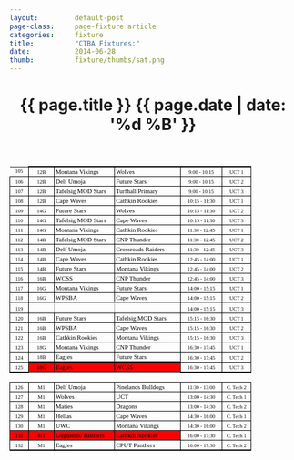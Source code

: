 ```yaml
---
layout: 		default-post
page-class: 	page-fixture article
categories: 	fixture
title:  		"CTBA Fixtures:"
date:   		2014-06-28
thumb: 			fixture/thumbs/sat.png
---
```


<header class="post-header">
	<h1>{{ page.title }} {{ page.date | date: '%d %B' }}</h1>
</header>
  
<table style="border-collapse: collapse; width: 100%;" cellspacing="0" cellpadding="0"><tbody><tr><td><p style="margin: 0.0px 0.0px 0.0px 0.0px; text-align: center;" align="center"><span style="font-size: 9px; font-family: 'Times New Roman'; letter-spacing: 0px; color: #000000;">105</span></p></td><td style="width: 40.0px; height: 13.0px; border-style: solid; border-width: 2.0px 1.0px 1.0px 1.0px; border-color: #000000 #000000 #000000 #000000; padding: 2.0px 2.0px 2.0px 2.0px;" valign="bottom"><p style="margin: 0.0px 0.0px 0.0px 0.0px; text-align: center;" align="center"><span style="font-size: 9px; font-family: 'Times New Roman'; letter-spacing: 0px; color: #000000;">12B</span></p></td><td style="width: 101.0px; height: 13.0px; border-style: solid; border-width: 2.0px 1.0px 1.0px 1.0px; border-color: #000000 #000000 #000000 #000000; padding: 2.0px 2.0px 2.0px 2.0px;" valign="bottom"><p style="margin: 0.0px 0.0px 0.0px 0.0px;"><span style="font-size: 11px; font-family: Calibri; letter-spacing: 0px; color: #000000;">Montana Vikings</span></p></td><td style="width: 111.0px; height: 13.0px; border-style: solid; border-width: 2.0px 1.0px 1.0px 1.0px; border-color: #000000 #000000 #000000 #000000; padding: 2.0px 2.0px 2.0px 2.0px;" valign="bottom"><p style="margin: 0.0px 0.0px 0.0px 0.0px;"><span style="font-size: 11px; font-family: Calibri; letter-spacing: 0px; color: #000000;">Wolves</span></p></td><td style="width: 68.0px; height: 13.0px; border-style: solid; border-width: 2.0px 1.0px 1.0px 1.0px; border-color: #000000 #000000 #000000 #000000; padding: 2.0px 2.0px 2.0px 2.0px;" valign="bottom"><p style="margin: 0.0px 0.0px 0.0px 0.0px; text-align: center;" align="center"><span style="font-size: 9px; font-family: 'Times New Roman'; letter-spacing: 0px; color: #000000;">9:00 - 10:15</span></p></td><td style="width: 46.0px; height: 13.0px; border-style: solid; border-width: 2.0px 1.0px 1.0px 1.0px; border-color: #000000 #000000 #000000 #000000; padding: 2.0px 2.0px 2.0px 2.0px;" valign="bottom"><p style="margin: 0.0px 0.0px 0.0px 0.0px; text-align: center;" align="center"><span style="font-size: 9px; font-family: 'Times New Roman'; letter-spacing: 0px; color: #000000;">UCT 1</span></p></td></tr><tr><td style="width: 28.0px; height: 13.0px; border-style: solid; border-width: 1.0px; border-color: #000000 #000000 #000000 #000000; padding: 2.0px 2.0px 2.0px 2.0px;" valign="bottom"><p style="margin: 0.0px 0.0px 0.0px 0.0px; text-align: center;" align="center"><span style="font-size: 9px; font-family: 'Times New Roman'; letter-spacing: 0px; color: #000000;">106</span></p></td><td style="width: 40.0px; height: 13.0px; border-style: solid; border-width: 1.0px; border-color: #000000 #000000 #000000 #000000; padding: 2.0px 2.0px 2.0px 2.0px;" valign="bottom"><p style="margin: 0.0px 0.0px 0.0px 0.0px; text-align: center;" align="center"><span style="font-size: 9px; font-family: 'Times New Roman'; letter-spacing: 0px; color: #000000;">12B</span></p></td><td style="width: 101.0px; height: 13.0px; border-style: solid; border-width: 1.0px; border-color: #000000 #000000 #000000 #000000; padding: 2.0px 2.0px 2.0px 2.0px;" valign="bottom"><p style="margin: 0.0px 0.0px 0.0px 0.0px;"><span style="font-size: 11px; font-family: Calibri; letter-spacing: 0px; color: #000000;">Delf Umoja</span></p></td><td style="width: 111.0px; height: 13.0px; border-style: solid; border-width: 1.0px; border-color: #000000 #000000 #000000 #000000; padding: 2.0px 2.0px 2.0px 2.0px;" valign="bottom"><p style="margin: 0.0px 0.0px 0.0px 0.0px;"><span style="font-size: 11px; font-family: Calibri; letter-spacing: 0px; color: #000000;">Future Stars</span></p></td><td style="width: 68.0px; height: 13.0px; border-style: solid; border-width: 1.0px; border-color: #000000 #000000 #000000 #000000; padding: 2.0px 2.0px 2.0px 2.0px;" valign="bottom"><p style="margin: 0.0px 0.0px 0.0px 0.0px; text-align: center;" align="center"><span style="font-size: 9px; font-family: 'Times New Roman'; letter-spacing: 0px; color: #000000;">9:00 - 10:15</span></p></td><td style="width: 46.0px; height: 13.0px; border-style: solid; border-width: 1.0px; border-color: #000000 #000000 #000000 #000000; padding: 2.0px 2.0px 2.0px 2.0px;" valign="bottom"><p style="margin: 0.0px 0.0px 0.0px 0.0px; text-align: center;" align="center"><span style="font-size: 9px; font-family: 'Times New Roman'; letter-spacing: 0px; color: #000000;">UCT 2</span></p></td></tr><tr><td style="width: 28.0px; height: 13.0px; border-style: solid; border-width: 1.0px; border-color: #000000 #000000 #000000 #000000; padding: 2.0px 2.0px 2.0px 2.0px;" valign="bottom"><p style="margin: 0.0px 0.0px 0.0px 0.0px; text-align: center;" align="center"><span style="font-size: 9px; font-family: 'Times New Roman'; letter-spacing: 0px; color: #000000;">107</span></p></td><td style="width: 40.0px; height: 13.0px; border-style: solid; border-width: 1.0px; border-color: #000000 #000000 #000000 #000000; padding: 2.0px 2.0px 2.0px 2.0px;" valign="bottom"><p style="margin: 0.0px 0.0px 0.0px 0.0px; text-align: center;" align="center"><span style="font-size: 9px; font-family: 'Times New Roman'; letter-spacing: 0px; color: #000000;">12B</span></p></td><td style="width: 101.0px; height: 13.0px; border-style: solid; border-width: 1.0px; border-color: #000000 #000000 #000000 #000000; padding: 2.0px 2.0px 2.0px 2.0px;" valign="bottom"><p style="margin: 0.0px 0.0px 0.0px 0.0px;"><span style="font-size: 11px; font-family: Calibri; letter-spacing: 0px; color: #000000;">Tafelsig MOD Stars</span></p></td><td style="width: 111.0px; height: 13.0px; border-style: solid; border-width: 1.0px; border-color: #000000 #000000 #000000 #000000; padding: 2.0px 2.0px 2.0px 2.0px;" valign="bottom"><p style="margin: 0.0px 0.0px 0.0px 0.0px;"><span style="font-size: 11px; font-family: Calibri; letter-spacing: 0px; color: #000000;">Turfhall Primary</span></p></td><td style="width: 68.0px; height: 13.0px; border-style: solid; border-width: 1.0px; border-color: #000000 #000000 #000000 #000000; padding: 2.0px 2.0px 2.0px 2.0px;" valign="bottom"><p style="margin: 0.0px 0.0px 0.0px 0.0px; text-align: center;" align="center"><span style="font-size: 9px; font-family: 'Times New Roman'; letter-spacing: 0px; color: #000000;">9:00 - 10:15</span></p></td><td style="width: 46.0px; height: 13.0px; border-style: solid; border-width: 1.0px; border-color: #000000 #000000 #000000 #000000; padding: 2.0px 2.0px 2.0px 2.0px;" valign="bottom"><p style="margin: 0.0px 0.0px 0.0px 0.0px; text-align: center;" align="center"><span style="font-size: 9px; font-family: 'Times New Roman'; letter-spacing: 0px; color: #000000;">UCT 3</span></p></td></tr><tr><td style="width: 28.0px; height: 13.0px; border-style: solid; border-width: 1.0px; border-color: #000000 #000000 #000000 #000000; padding: 2.0px 2.0px 2.0px 2.0px;" valign="bottom"><p style="margin: 0.0px 0.0px 0.0px 0.0px; text-align: center;" align="center"><span style="font-size: 9px; font-family: 'Times New Roman'; letter-spacing: 0px; color: #000000;">108</span></p></td><td style="width: 40.0px; height: 13.0px; border-style: solid; border-width: 1.0px; border-color: #000000 #000000 #000000 #000000; padding: 2.0px 2.0px 2.0px 2.0px;" valign="bottom"><p style="margin: 0.0px 0.0px 0.0px 0.0px; text-align: center;" align="center"><span style="font-size: 9px; font-family: 'Times New Roman'; letter-spacing: 0px; color: #000000;">12B</span></p></td><td style="width: 101.0px; height: 13.0px; border-style: solid; border-width: 1.0px; border-color: #000000 #000000 #000000 #000000; padding: 2.0px 2.0px 2.0px 2.0px;" valign="bottom"><p style="margin: 0.0px 0.0px 0.0px 0.0px;"><span style="font-size: 11px; font-family: Calibri; letter-spacing: 0px; color: #000000;">Cape Waves</span></p></td><td style="width: 111.0px; height: 13.0px; border-style: solid; border-width: 1.0px; border-color: #000000 #000000 #000000 #000000; padding: 2.0px 2.0px 2.0px 2.0px;" valign="bottom"><p style="margin: 0.0px 0.0px 0.0px 0.0px;"><span style="font-size: 11px; font-family: Calibri; letter-spacing: 0px; color: #000000;">Cathkin Rookies</span></p></td><td style="width: 68.0px; height: 13.0px; border-style: solid; border-width: 1.0px; border-color: #000000 #000000 #000000 #000000; padding: 2.0px 2.0px 2.0px 2.0px;" valign="bottom"><p style="margin: 0.0px 0.0px 0.0px 0.0px; text-align: center;" align="center"><span style="font-size: 9px; font-family: 'Times New Roman'; letter-spacing: 0px; color: #000000;">10:15 - 11:30</span></p></td><td style="width: 46.0px; height: 13.0px; border-style: solid; border-width: 1.0px; border-color: #000000 #000000 #000000 #000000; padding: 2.0px 2.0px 2.0px 2.0px;" valign="bottom"><p style="margin: 0.0px 0.0px 0.0px 0.0px; text-align: center;" align="center"><span style="font-size: 9px; font-family: 'Times New Roman'; letter-spacing: 0px; color: #000000;">UCT 1</span></p></td></tr><tr><td style="width: 28.0px; height: 13.0px; border-style: solid; border-width: 1.0px; border-color: #000000 #000000 #000000 #000000; padding: 2.0px 2.0px 2.0px 2.0px;" valign="bottom"><p style="margin: 0.0px 0.0px 0.0px 0.0px; text-align: center;" align="center"><span style="font-size: 9px; font-family: 'Times New Roman'; letter-spacing: 0px; color: #000000;">109</span></p></td><td style="width: 40.0px; height: 13.0px; border-style: solid; border-width: 1.0px; border-color: #000000 #000000 #000000 #000000; padding: 2.0px 2.0px 2.0px 2.0px;" valign="bottom"><p style="margin: 0.0px 0.0px 0.0px 0.0px; text-align: center;" align="center"><span style="font-size: 9px; font-family: 'Times New Roman'; letter-spacing: 0px; color: #000000;">14G</span></p></td><td style="width: 101.0px; height: 13.0px; border-style: solid; border-width: 1.0px; border-color: #000000 #000000 #000000 #000000; padding: 2.0px 2.0px 2.0px 2.0px;" valign="bottom"><p style="margin: 0.0px 0.0px 0.0px 0.0px;"><span style="font-size: 11px; font-family: Calibri; letter-spacing: 0px; color: #000000;">Future Stars</span></p></td><td style="width: 111.0px; height: 13.0px; border-style: solid; border-width: 1.0px; border-color: #000000 #000000 #000000 #000000; padding: 2.0px 2.0px 2.0px 2.0px;" valign="bottom"><p style="margin: 0.0px 0.0px 0.0px 0.0px;"><span style="font-size: 11px; font-family: Calibri; letter-spacing: 0px; color: #000000;">Wolves</span></p></td><td style="width: 68.0px; height: 13.0px; border-style: solid; border-width: 1.0px; border-color: #000000 #000000 #000000 #000000; padding: 2.0px 2.0px 2.0px 2.0px;" valign="bottom"><p style="margin: 0.0px 0.0px 0.0px 0.0px; text-align: center;" align="center"><span style="font-size: 9px; font-family: 'Times New Roman'; letter-spacing: 0px; color: #000000;">10:15 - 11:30</span></p></td><td style="width: 46.0px; height: 13.0px; border-style: solid; border-width: 1.0px; border-color: #000000 #000000 #000000 #000000; padding: 2.0px 2.0px 2.0px 2.0px;" valign="bottom"><p style="margin: 0.0px 0.0px 0.0px 0.0px; text-align: center;" align="center"><span style="font-size: 9px; font-family: 'Times New Roman'; letter-spacing: 0px; color: #000000;">UCT 2</span></p></td></tr><tr><td style="width: 28.0px; height: 13.0px; border-style: solid; border-width: 1.0px; border-color: #000000 #000000 #000000 #000000; padding: 2.0px 2.0px 2.0px 2.0px;" valign="bottom"><p style="margin: 0.0px 0.0px 0.0px 0.0px; text-align: center;" align="center"><span style="font-size: 9px; font-family: 'Times New Roman'; letter-spacing: 0px; color: #000000;">110</span></p></td><td style="width: 40.0px; height: 13.0px; border-style: solid; border-width: 1.0px; border-color: #000000 #000000 #000000 #000000; padding: 2.0px 2.0px 2.0px 2.0px;" valign="bottom"><p style="margin: 0.0px 0.0px 0.0px 0.0px; text-align: center;" align="center"><span style="font-size: 9px; font-family: 'Times New Roman'; letter-spacing: 0px; color: #000000;">14G</span></p></td><td style="width: 101.0px; height: 13.0px; border-style: solid; border-width: 1.0px; border-color: #000000 #000000 #000000 #000000; padding: 2.0px 2.0px 2.0px 2.0px;" valign="bottom"><p style="margin: 0.0px 0.0px 0.0px 0.0px;"><span style="font-size: 11px; font-family: Calibri; letter-spacing: 0px; color: #000000;">Tafelsig MOD Stars</span></p></td><td style="width: 111.0px; height: 13.0px; border-style: solid; border-width: 1.0px; border-color: #000000 #000000 #000000 #000000; padding: 2.0px 2.0px 2.0px 2.0px;" valign="bottom"><p style="margin: 0.0px 0.0px 0.0px 0.0px;"><span style="font-size: 11px; font-family: Calibri; letter-spacing: 0px; color: #000000;">Cape Waves</span></p></td><td style="width: 68.0px; height: 13.0px; border-style: solid; border-width: 1.0px; border-color: #000000 #000000 #000000 #000000; padding: 2.0px 2.0px 2.0px 2.0px;" valign="bottom"><p style="margin: 0.0px 0.0px 0.0px 0.0px; text-align: center;" align="center"><span style="font-size: 9px; font-family: 'Times New Roman'; letter-spacing: 0px; color: #000000;">10:15 - 11:30</span></p></td><td style="width: 46.0px; height: 13.0px; border-style: solid; border-width: 1.0px; border-color: #000000 #000000 #000000 #000000; padding: 2.0px 2.0px 2.0px 2.0px;" valign="bottom"><p style="margin: 0.0px 0.0px 0.0px 0.0px; text-align: center;" align="center"><span style="font-size: 9px; font-family: 'Times New Roman'; letter-spacing: 0px; color: #000000;">UCT 3</span></p></td></tr><tr><td style="width: 28.0px; height: 13.0px; border-style: solid; border-width: 1.0px; border-color: #000000 #000000 #000000 #000000; padding: 2.0px 2.0px 2.0px 2.0px;" valign="bottom"><p style="margin: 0.0px 0.0px 0.0px 0.0px; text-align: center;" align="center"><span style="font-size: 9px; font-family: 'Times New Roman'; letter-spacing: 0px; color: #000000;">111</span></p></td><td style="width: 40.0px; height: 13.0px; border-style: solid; border-width: 1.0px; border-color: #000000 #000000 #000000 #000000; padding: 2.0px 2.0px 2.0px 2.0px;" valign="bottom"><p style="margin: 0.0px 0.0px 0.0px 0.0px; text-align: center;" align="center"><span style="font-size: 9px; font-family: 'Times New Roman'; letter-spacing: 0px; color: #000000;">14G</span></p></td><td style="width: 101.0px; height: 13.0px; border-style: solid; border-width: 1.0px; border-color: #000000 #000000 #000000 #000000; padding: 2.0px 2.0px 2.0px 2.0px;" valign="bottom"><p style="margin: 0.0px 0.0px 0.0px 0.0px;"><span style="font-size: 11px; font-family: Calibri; letter-spacing: 0px; color: #000000;">Montana Vikings</span></p></td><td style="width: 111.0px; height: 13.0px; border-style: solid; border-width: 1.0px; border-color: #000000 #000000 #000000 #000000; padding: 2.0px 2.0px 2.0px 2.0px;" valign="bottom"><p style="margin: 0.0px 0.0px 0.0px 0.0px;"><span style="font-size: 11px; font-family: Calibri; letter-spacing: 0px; color: #000000;">Cathkin Rookies</span></p></td><td style="width: 68.0px; height: 13.0px; border-style: solid; border-width: 1.0px; border-color: #000000 #000000 #000000 #000000; padding: 2.0px 2.0px 2.0px 2.0px;" valign="bottom"><p style="margin: 0.0px 0.0px 0.0px 0.0px; text-align: center;" align="center"><span style="font-size: 9px; font-family: 'Times New Roman'; letter-spacing: 0px; color: #000000;">11:30 - 12:45</span></p></td><td style="width: 46.0px; height: 13.0px; border-style: solid; border-width: 1.0px; border-color: #000000 #000000 #000000 #000000; padding: 2.0px 2.0px 2.0px 2.0px;" valign="bottom"><p style="margin: 0.0px 0.0px 0.0px 0.0px; text-align: center;" align="center"><span style="font-size: 9px; font-family: 'Times New Roman'; letter-spacing: 0px; color: #000000;">UCT 1</span></p></td></tr><tr><td style="width: 28.0px; height: 13.0px; border-style: solid; border-width: 1.0px; border-color: #000000 #000000 #000000 #000000; padding: 2.0px 2.0px 2.0px 2.0px;" valign="bottom"><p style="margin: 0.0px 0.0px 0.0px 0.0px; text-align: center;" align="center"><span style="font-size: 9px; font-family: 'Times New Roman'; letter-spacing: 0px; color: #000000;">112</span></p></td><td style="width: 40.0px; height: 13.0px; border-style: solid; border-width: 1.0px; border-color: #000000 #000000 #000000 #000000; padding: 2.0px 2.0px 2.0px 2.0px;" valign="bottom"><p style="margin: 0.0px 0.0px 0.0px 0.0px; text-align: center;" align="center"><span style="font-size: 9px; font-family: 'Times New Roman'; letter-spacing: 0px; color: #000000;">14B</span></p></td><td style="width: 101.0px; height: 13.0px; border-style: solid; border-width: 1.0px; border-color: #000000 #000000 #000000 #000000; padding: 2.0px 2.0px 2.0px 2.0px;" valign="bottom"><p style="margin: 0.0px 0.0px 0.0px 0.0px;"><span style="font-size: 11px; font-family: Calibri; letter-spacing: 0px; color: #000000;">Tafelsig MOD Stars</span></p></td><td style="width: 111.0px; height: 13.0px; border-style: solid; border-width: 1.0px; border-color: #000000 #000000 #000000 #000000; padding: 2.0px 2.0px 2.0px 2.0px;" valign="bottom"><p style="margin: 0.0px 0.0px 0.0px 0.0px;"><span style="font-size: 11px; font-family: Calibri; letter-spacing: 0px; color: #000000;">CNP Thunder</span></p></td><td style="width: 68.0px; height: 13.0px; border-style: solid; border-width: 1.0px; border-color: #000000 #000000 #000000 #000000; padding: 2.0px 2.0px 2.0px 2.0px;" valign="bottom"><p style="margin: 0.0px 0.0px 0.0px 0.0px; text-align: center;" align="center"><span style="font-size: 9px; font-family: 'Times New Roman'; letter-spacing: 0px; color: #000000;">11:30 - 12:45</span></p></td><td style="width: 46.0px; height: 13.0px; border-style: solid; border-width: 1.0px; border-color: #000000 #000000 #000000 #000000; padding: 2.0px 2.0px 2.0px 2.0px;" valign="bottom"><p style="margin: 0.0px 0.0px 0.0px 0.0px; text-align: center;" align="center"><span style="font-size: 9px; font-family: 'Times New Roman'; letter-spacing: 0px; color: #000000;">UCT 2</span></p></td></tr><tr><td style="width: 28.0px; height: 13.0px; border-style: solid; border-width: 1.0px; border-color: #000000 #000000 #000000 #000000; padding: 2.0px 2.0px 2.0px 2.0px;" valign="bottom"><p style="margin: 0.0px 0.0px 0.0px 0.0px; text-align: center;" align="center"><span style="font-size: 9px; font-family: 'Times New Roman'; letter-spacing: 0px; color: #000000;">113</span></p></td><td style="width: 40.0px; height: 13.0px; border-style: solid; border-width: 1.0px; border-color: #000000 #000000 #000000 #000000; padding: 2.0px 2.0px 2.0px 2.0px;" valign="bottom"><p style="margin: 0.0px 0.0px 0.0px 0.0px; text-align: center;" align="center"><span style="font-size: 9px; font-family: 'Times New Roman'; letter-spacing: 0px; color: #000000;">14B</span></p></td><td style="width: 101.0px; height: 13.0px; border-style: solid; border-width: 1.0px; border-color: #000000 #000000 #000000 #000000; padding: 2.0px 2.0px 2.0px 2.0px;" valign="bottom"><p style="margin: 0.0px 0.0px 0.0px 0.0px;"><span style="font-size: 11px; font-family: Calibri; letter-spacing: 0px; color: #000000;">Delf Umoja</span></p></td><td style="width: 111.0px; height: 13.0px; border-style: solid; border-width: 1.0px; border-color: #000000 #000000 #000000 #000000; padding: 2.0px 2.0px 2.0px 2.0px;" valign="bottom"><p style="margin: 0.0px 0.0px 0.0px 0.0px;"><span style="font-size: 11px; font-family: Calibri; letter-spacing: 0px; color: #000000;">Crossroads Raiders</span></p></td><td style="width: 68.0px; height: 13.0px; border-style: solid; border-width: 1.0px; border-color: #000000 #000000 #000000 #000000; padding: 2.0px 2.0px 2.0px 2.0px;" valign="bottom"><p style="margin: 0.0px 0.0px 0.0px 0.0px; text-align: center;" align="center"><span style="font-size: 9px; font-family: 'Times New Roman'; letter-spacing: 0px; color: #000000;">11:30 - 12:45</span></p></td><td style="width: 46.0px; height: 13.0px; border-style: solid; border-width: 1.0px; border-color: #000000 #000000 #000000 #000000; padding: 2.0px 2.0px 2.0px 2.0px;" valign="bottom"><p style="margin: 0.0px 0.0px 0.0px 0.0px; text-align: center;" align="center"><span style="font-size: 9px; font-family: 'Times New Roman'; letter-spacing: 0px; color: #000000;">UCT 3</span></p></td></tr><tr><td style="width: 28.0px; height: 13.0px; border-style: solid; border-width: 1.0px; border-color: #000000 #000000 #000000 #000000; padding: 2.0px 2.0px 2.0px 2.0px;" valign="bottom"><p style="margin: 0.0px 0.0px 0.0px 0.0px; text-align: center;" align="center"><span style="font-size: 9px; font-family: 'Times New Roman'; letter-spacing: 0px; color: #000000;">114</span></p></td><td style="width: 40.0px; height: 13.0px; border-style: solid; border-width: 1.0px; border-color: #000000 #000000 #000000 #000000; padding: 2.0px 2.0px 2.0px 2.0px;" valign="bottom"><p style="margin: 0.0px 0.0px 0.0px 0.0px; text-align: center;" align="center"><span style="font-size: 9px; font-family: 'Times New Roman'; letter-spacing: 0px; color: #000000;">14B</span></p></td><td style="width: 101.0px; height: 13.0px; border-style: solid; border-width: 1.0px; border-color: #000000 #000000 #000000 #000000; padding: 2.0px 2.0px 2.0px 2.0px;" valign="bottom"><p style="margin: 0.0px 0.0px 0.0px 0.0px;"><span style="font-size: 11px; font-family: Calibri; letter-spacing: 0px; color: #000000;">Cape Waves</span></p></td><td style="width: 111.0px; height: 13.0px; border-style: solid; border-width: 1.0px; border-color: #000000 #000000 #000000 #000000; padding: 2.0px 2.0px 2.0px 2.0px;" valign="bottom"><p style="margin: 0.0px 0.0px 0.0px 0.0px;"><span style="font-size: 11px; font-family: Calibri; letter-spacing: 0px; color: #000000;">Cathkin Rookies</span></p></td><td style="width: 68.0px; height: 13.0px; border-style: solid; border-width: 1.0px; border-color: #000000 #000000 #000000 #000000; padding: 2.0px 2.0px 2.0px 2.0px;" valign="bottom"><p style="margin: 0.0px 0.0px 0.0px 0.0px; text-align: center;" align="center"><span style="font-size: 9px; font-family: 'Times New Roman'; letter-spacing: 0px; color: #000000;">12:45 - 14:00</span></p></td><td style="width: 46.0px; height: 13.0px; border-style: solid; border-width: 1.0px; border-color: #000000 #000000 #000000 #000000; padding: 2.0px 2.0px 2.0px 2.0px;" valign="bottom"><p style="margin: 0.0px 0.0px 0.0px 0.0px; text-align: center;" align="center"><span style="font-size: 9px; font-family: 'Times New Roman'; letter-spacing: 0px; color: #000000;">UCT 1</span></p></td></tr><tr><td style="width: 28.0px; height: 13.0px; border-style: solid; border-width: 1.0px; border-color: #000000 #000000 #000000 #000000; padding: 2.0px 2.0px 2.0px 2.0px;" valign="bottom"><p style="margin: 0.0px 0.0px 0.0px 0.0px; text-align: center;" align="center"><span style="font-size: 9px; font-family: 'Times New Roman'; letter-spacing: 0px; color: #000000;">115</span></p></td><td style="width: 40.0px; height: 13.0px; border-style: solid; border-width: 1.0px; border-color: #000000 #000000 #000000 #000000; padding: 2.0px 2.0px 2.0px 2.0px;" valign="bottom"><p style="margin: 0.0px 0.0px 0.0px 0.0px; text-align: center;" align="center"><span style="font-size: 9px; font-family: 'Times New Roman'; letter-spacing: 0px; color: #000000;">14B</span></p></td><td style="width: 101.0px; height: 13.0px; border-style: solid; border-width: 1.0px; border-color: #000000 #000000 #000000 #000000; padding: 2.0px 2.0px 2.0px 2.0px;" valign="bottom"><p style="margin: 0.0px 0.0px 0.0px 0.0px;"><span style="font-size: 11px; font-family: Calibri; letter-spacing: 0px; color: #000000;">Future Stars</span></p></td><td style="width: 111.0px; height: 13.0px; border-style: solid; border-width: 1.0px; border-color: #000000 #000000 #000000 #000000; padding: 2.0px 2.0px 2.0px 2.0px;" valign="bottom"><p style="margin: 0.0px 0.0px 0.0px 0.0px;"><span style="font-size: 11px; font-family: Calibri; letter-spacing: 0px; color: #000000;">Montana Vikings</span></p></td><td style="width: 68.0px; height: 13.0px; border-style: solid; border-width: 1.0px; border-color: #000000 #000000 #000000 #000000; padding: 2.0px 2.0px 2.0px 2.0px;" valign="bottom"><p style="margin: 0.0px 0.0px 0.0px 0.0px; text-align: center;" align="center"><span style="font-size: 9px; font-family: 'Times New Roman'; letter-spacing: 0px; color: #000000;">12:45 - 14:00</span></p></td><td style="width: 46.0px; height: 13.0px; border-style: solid; border-width: 1.0px; border-color: #000000 #000000 #000000 #000000; padding: 2.0px 2.0px 2.0px 2.0px;" valign="bottom"><p style="margin: 0.0px 0.0px 0.0px 0.0px; text-align: center;" align="center"><span style="font-size: 9px; font-family: 'Times New Roman'; letter-spacing: 0px; color: #000000;">UCT 2</span></p></td></tr><tr><td style="width: 28.0px; height: 13.0px; border-style: solid; border-width: 1.0px; border-color: #000000 #000000 #000000 #000000; padding: 2.0px 2.0px 2.0px 2.0px;" valign="bottom"><p style="margin: 0.0px 0.0px 0.0px 0.0px; text-align: center;" align="center"><span style="font-size: 9px; font-family: 'Times New Roman'; letter-spacing: 0px; color: #000000;">116</span></p></td><td style="width: 40.0px; height: 13.0px; border-style: solid; border-width: 1.0px; border-color: #000000 #000000 #000000 #000000; padding: 2.0px 2.0px 2.0px 2.0px;" valign="bottom"><p style="margin: 0.0px 0.0px 0.0px 0.0px; text-align: center;" align="center"><span style="font-size: 9px; font-family: 'Times New Roman'; letter-spacing: 0px; color: #000000;">16B</span></p></td><td style="width: 101.0px; height: 13.0px; border-style: solid; border-width: 1.0px; border-color: #000000 #000000 #000000 #000000; padding: 2.0px 2.0px 2.0px 2.0px;" valign="bottom"><p style="margin: 0.0px 0.0px 0.0px 0.0px;"><span style="font-size: 11px; font-family: Calibri; letter-spacing: 0px; color: #000000;">WCSS</span></p></td><td style="width: 111.0px; height: 13.0px; border-style: solid; border-width: 1.0px; border-color: #000000 #000000 #000000 #000000; padding: 2.0px 2.0px 2.0px 2.0px;" valign="bottom"><p style="margin: 0.0px 0.0px 0.0px 0.0px;"><span style="font-size: 11px; font-family: Calibri; letter-spacing: 0px; color: #000000;">CNP Thunder</span></p></td><td style="width: 68.0px; height: 13.0px; border-style: solid; border-width: 1.0px; border-color: #000000 #000000 #000000 #000000; padding: 2.0px 2.0px 2.0px 2.0px;" valign="bottom"><p style="margin: 0.0px 0.0px 0.0px 0.0px; text-align: center;" align="center"><span style="font-size: 9px; font-family: 'Times New Roman'; letter-spacing: 0px; color: #000000;">12:45 - 14:00</span></p></td><td style="width: 46.0px; height: 13.0px; border-style: solid; border-width: 1.0px; border-color: #000000 #000000 #000000 #000000; padding: 2.0px 2.0px 2.0px 2.0px;" valign="bottom"><p style="margin: 0.0px 0.0px 0.0px 0.0px; text-align: center;" align="center"><span style="font-size: 9px; font-family: 'Times New Roman'; letter-spacing: 0px; color: #000000;">UCT 3</span></p></td></tr><tr><td style="width: 28.0px; height: 13.0px; background-color: #ffffff; border-style: solid; border-width: 1.0px; border-color: #000000 #000000 #000000 #000000; padding: 2.0px 2.0px 2.0px 2.0px;" valign="bottom"><p style="margin: 0.0px 0.0px 0.0px 0.0px; text-align: center;" align="center"><span style="font-size: 9px; font-family: 'Times New Roman'; letter-spacing: 0px; color: #000000;">117</span></p></td><td style="width: 40.0px; height: 13.0px; background-color: #ffffff; border-style: solid; border-width: 1.0px; border-color: #000000 #000000 #000000 #000000; padding: 2.0px 2.0px 2.0px 2.0px;" valign="bottom"><p style="margin: 0.0px 0.0px 0.0px 0.0px; text-align: center;" align="center"><span style="font-size: 9px; font-family: 'Times New Roman'; letter-spacing: 0px; color: #000000;">16G</span></p></td><td style="width: 101.0px; height: 13.0px; background-color: #ffffff; border-style: solid; border-width: 1.0px; border-color: #000000 #000000 #000000 #000000; padding: 2.0px 2.0px 2.0px 2.0px;" valign="bottom"><p style="margin: 0.0px 0.0px 0.0px 0.0px;"><span style="font-size: 11px; font-family: Calibri; letter-spacing: 0px; color: #000000;">Montana Vikings</span></p></td><td style="width: 111.0px; height: 13.0px; background-color: #ffffff; border-style: solid; border-width: 1.0px; border-color: #000000 #000000 #000000 #000000; padding: 2.0px 2.0px 2.0px 2.0px;" valign="bottom"><p style="margin: 0.0px 0.0px 0.0px 0.0px;"><span style="font-size: 11px; font-family: Calibri; letter-spacing: 0px; color: #000000;">Future Stars</span></p></td><td style="width: 68.0px; height: 13.0px; border-style: solid; border-width: 1.0px; border-color: #000000 #000000 #000000 #000000; padding: 2.0px 2.0px 2.0px 2.0px;" valign="bottom"><p style="margin: 0.0px 0.0px 0.0px 0.0px; text-align: center;" align="center"><span style="font-size: 9px; font-family: 'Times New Roman'; letter-spacing: 0px; color: #000000;">14:00 - 15:15</span></p></td><td style="width: 46.0px; height: 13.0px; border-style: solid; border-width: 1.0px; border-color: #000000 #000000 #000000 #000000; padding: 2.0px 2.0px 2.0px 2.0px;" valign="bottom"><p style="margin: 0.0px 0.0px 0.0px 0.0px; text-align: center;" align="center"><span style="font-size: 9px; font-family: 'Times New Roman'; letter-spacing: 0px; color: #000000;">UCT 1</span></p></td></tr><tr><td style="width: 28.0px; height: 13.0px; background-color: #ffffff; border-style: solid; border-width: 1.0px; border-color: #000000 #000000 #000000 #000000; padding: 2.0px 2.0px 2.0px 2.0px;" valign="bottom"><p style="margin: 0.0px 0.0px 0.0px 0.0px; text-align: center;" align="center"><span style="font-size: 9px; font-family: 'Times New Roman'; letter-spacing: 0px; color: #000000;">118</span></p></td><td style="width: 40.0px; height: 13.0px; border-style: solid; border-width: 1.0px; border-color: #000000 #000000 #000000 #000000; padding: 2.0px 2.0px 2.0px 2.0px;" valign="bottom"><p style="margin: 0.0px 0.0px 0.0px 0.0px; text-align: center;" align="center"><span style="font-size: 9px; font-family: 'Times New Roman'; letter-spacing: 0px; color: #000000;">16G</span></p></td><td style="width: 101.0px; height: 13.0px; border-style: solid; border-width: 1.0px; border-color: #000000 #000000 #000000 #000000; padding: 2.0px 2.0px 2.0px 2.0px;" valign="bottom"><p style="margin: 0.0px 0.0px 0.0px 0.0px;"><span style="font-size: 11px; font-family: Calibri; letter-spacing: 0px; color: #000000;">WPSBA</span></p></td><td style="width: 111.0px; height: 13.0px; border-style: solid; border-width: 1.0px; border-color: #000000 #000000 #000000 #000000; padding: 2.0px 2.0px 2.0px 2.0px;" valign="bottom"><p style="margin: 0.0px 0.0px 0.0px 0.0px;"><span style="font-size: 11px; font-family: Calibri; letter-spacing: 0px; color: #000000;">Cape Waves</span></p></td><td style="width: 68.0px; height: 13.0px; border-style: solid; border-width: 1.0px; border-color: #000000 #000000 #000000 #000000; padding: 2.0px 2.0px 2.0px 2.0px;" valign="bottom"><p style="margin: 0.0px 0.0px 0.0px 0.0px; text-align: center;" align="center"><span style="font-size: 9px; font-family: 'Times New Roman'; letter-spacing: 0px; color: #000000;">14:00 - 15:15</span></p></td><td style="width: 46.0px; height: 13.0px; border-style: solid; border-width: 1.0px; border-color: #000000 #000000 #000000 #000000; padding: 2.0px 2.0px 2.0px 2.0px;" valign="bottom"><p style="margin: 0.0px 0.0px 0.0px 0.0px; text-align: center;" align="center"><span style="font-size: 9px; font-family: 'Times New Roman'; letter-spacing: 0px; color: #000000;">UCT 2</span></p></td></tr><tr><td style="width: 28.0px; height: 13.0px; border-style: solid; border-width: 1.0px; border-color: #000000 #000000 #000000 #000000; padding: 2.0px 2.0px 2.0px 2.0px;" valign="bottom"><p style="margin: 0.0px 0.0px 0.0px 0.0px; text-align: center;" align="center"><span style="font-size: 9px; font-family: 'Times New Roman'; letter-spacing: 0px; color: #000000;">119</span></p></td><td style="width: 40.0px; height: 13.0px; border-style: solid; border-width: 1.0px; border-color: #000000 #aaaaaa #000000 #000000; padding: 2.0px 2.0px 2.0px 2.0px;" valign="bottom"><p style="margin: 0px; font-size: 12px; font-family: Helvetica; min-height: 14px;">&nbsp;</p></td><td style="width: 101.0px; height: 13.0px; border-style: solid; border-width: 1.0px; border-color: #000000 #aaaaaa #000000 #aaaaaa; padding: 2.0px 2.0px 2.0px 2.0px;" valign="bottom"><p style="margin: 0px; font-size: 12px; font-family: Helvetica; min-height: 14px;">&nbsp;</p></td><td style="width: 111.0px; height: 13.0px; border-style: solid; border-width: 1.0px; border-color: #000000 #000000 #000000 #aaaaaa; padding: 2.0px 2.0px 2.0px 2.0px;" valign="bottom"><p style="margin: 0px; font-size: 12px; font-family: Helvetica; min-height: 14px;">&nbsp;</p></td><td style="width: 68.0px; height: 13.0px; border-style: solid; border-width: 1.0px; border-color: #000000 #000000 #000000 #000000; padding: 2.0px 2.0px 2.0px 2.0px;" valign="bottom"><p style="margin: 0.0px 0.0px 0.0px 0.0px; text-align: center;" align="center"><span style="font-size: 9px; font-family: 'Times New Roman'; letter-spacing: 0px; color: #000000;">14:00 - 15:15</span></p></td><td style="width: 46.0px; height: 13.0px; border-style: solid; border-width: 1.0px; border-color: #000000 #000000 #000000 #000000; padding: 2.0px 2.0px 2.0px 2.0px;" valign="bottom"><p style="margin: 0.0px 0.0px 0.0px 0.0px; text-align: center;" align="center"><span style="font-size: 9px; font-family: 'Times New Roman'; letter-spacing: 0px; color: #000000;">UCT 3</span></p></td></tr><tr><td style="width: 28.0px; height: 13.0px; border-style: solid; border-width: 1.0px; border-color: #000000 #000000 #000000 #000000; padding: 2.0px 2.0px 2.0px 2.0px;" valign="bottom"><p style="margin: 0.0px 0.0px 0.0px 0.0px; text-align: center;" align="center"><span style="font-size: 9px; font-family: 'Times New Roman'; letter-spacing: 0px; color: #000000;">120</span></p></td><td style="width: 40.0px; height: 13.0px; border-style: solid; border-width: 1.0px; border-color: #000000 #000000 #000000 #000000; padding: 2.0px 2.0px 2.0px 2.0px;" valign="bottom"><p style="margin: 0.0px 0.0px 0.0px 0.0px; text-align: center;" align="center"><span style="font-size: 9px; font-family: 'Times New Roman'; letter-spacing: 0px; color: #000000;">16B</span></p></td><td style="width: 101.0px; height: 13.0px; border-style: solid; border-width: 1.0px; border-color: #000000 #000000 #000000 #000000; padding: 2.0px 2.0px 2.0px 2.0px;" valign="bottom"><p style="margin: 0.0px 0.0px 0.0px 0.0px;"><span style="font-size: 11px; font-family: Calibri; letter-spacing: 0px; color: #000000;">Future Stars</span></p></td><td style="width: 111.0px; height: 13.0px; border-style: solid; border-width: 1.0px; border-color: #000000 #000000 #000000 #000000; padding: 2.0px 2.0px 2.0px 2.0px;" valign="bottom"><p style="margin: 0.0px 0.0px 0.0px 0.0px;"><span style="font-size: 11px; font-family: Calibri; letter-spacing: 0px; color: #000000;">Tafelsig MOD Stars</span></p></td><td style="width: 68.0px; height: 13.0px; border-style: solid; border-width: 1.0px; border-color: #000000 #000000 #000000 #000000; padding: 2.0px 2.0px 2.0px 2.0px;" valign="bottom"><p style="margin: 0.0px 0.0px 0.0px 0.0px; text-align: center;" align="center"><span style="font-size: 9px; font-family: 'Times New Roman'; letter-spacing: 0px; color: #000000;">15:15 - 16:30</span></p></td><td style="width: 46.0px; height: 13.0px; border-style: solid; border-width: 1.0px; border-color: #000000 #000000 #000000 #000000; padding: 2.0px 2.0px 2.0px 2.0px;" valign="bottom"><p style="margin: 0.0px 0.0px 0.0px 0.0px; text-align: center;" align="center"><span style="font-size: 9px; font-family: 'Times New Roman'; letter-spacing: 0px; color: #000000;">UCT 1</span></p></td></tr><tr><td style="width: 28.0px; height: 13.0px; border-style: solid; border-width: 1.0px; border-color: #000000 #000000 #000000 #000000; padding: 2.0px 2.0px 2.0px 2.0px;" valign="bottom"><p style="margin: 0.0px 0.0px 0.0px 0.0px; text-align: center;" align="center"><span style="font-size: 9px; font-family: 'Times New Roman'; letter-spacing: 0px; color: #000000;">121</span></p></td><td style="width: 40.0px; height: 13.0px; border-style: solid; border-width: 1.0px; border-color: #000000 #000000 #000000 #000000; padding: 2.0px 2.0px 2.0px 2.0px;" valign="bottom"><p style="margin: 0.0px 0.0px 0.0px 0.0px; text-align: center;" align="center"><span style="font-size: 9px; font-family: 'Times New Roman'; letter-spacing: 0px; color: #000000;">16B</span></p></td><td style="width: 101.0px; height: 13.0px; border-style: solid; border-width: 1.0px; border-color: #000000 #000000 #000000 #000000; padding: 2.0px 2.0px 2.0px 2.0px;" valign="bottom"><p style="margin: 0.0px 0.0px 0.0px 0.0px;"><span style="font-size: 11px; font-family: Calibri; letter-spacing: 0px; color: #000000;">WPSBA</span></p></td><td style="width: 111.0px; height: 13.0px; border-style: solid; border-width: 1.0px; border-color: #000000 #000000 #000000 #000000; padding: 2.0px 2.0px 2.0px 2.0px;" valign="bottom"><p style="margin: 0.0px 0.0px 0.0px 0.0px;"><span style="font-size: 11px; font-family: Calibri; letter-spacing: 0px; color: #000000;">Cape Waves</span></p></td><td style="width: 68.0px; height: 13.0px; border-style: solid; border-width: 1.0px; border-color: #000000 #000000 #000000 #000000; padding: 2.0px 2.0px 2.0px 2.0px;" valign="bottom"><p style="margin: 0.0px 0.0px 0.0px 0.0px; text-align: center;" align="center"><span style="font-size: 9px; font-family: 'Times New Roman'; letter-spacing: 0px; color: #000000;">15:15 - 16:30</span></p></td><td style="width: 46.0px; height: 13.0px; border-style: solid; border-width: 1.0px; border-color: #000000 #000000 #000000 #000000; padding: 2.0px 2.0px 2.0px 2.0px;" valign="bottom"><p style="margin: 0.0px 0.0px 0.0px 0.0px; text-align: center;" align="center"><span style="font-size: 9px; font-family: 'Times New Roman'; letter-spacing: 0px; color: #000000;">UCT 2</span></p></td></tr><tr><td style="width: 28.0px; height: 13.0px; border-style: solid; border-width: 1.0px; border-color: #000000 #000000 #000000 #000000; padding: 2.0px 2.0px 2.0px 2.0px;" valign="bottom"><p style="margin: 0.0px 0.0px 0.0px 0.0px; text-align: center;" align="center"><span style="font-size: 9px; font-family: 'Times New Roman'; letter-spacing: 0px; color: #000000;">122</span></p></td><td style="width: 40.0px; height: 13.0px; border-style: solid; border-width: 1.0px; border-color: #000000 #000000 #000000 #000000; padding: 2.0px 2.0px 2.0px 2.0px;" valign="bottom"><p style="margin: 0.0px 0.0px 0.0px 0.0px; text-align: center;" align="center"><span style="font-size: 9px; font-family: 'Times New Roman'; letter-spacing: 0px; color: #000000;">16B</span></p></td><td style="width: 101.0px; height: 13.0px; border-style: solid; border-width: 1.0px; border-color: #000000 #000000 #000000 #000000; padding: 2.0px 2.0px 2.0px 2.0px;" valign="bottom"><p style="margin: 0.0px 0.0px 0.0px 0.0px;"><span style="font-size: 11px; font-family: Calibri; letter-spacing: 0px; color: #000000;">Cathkin Rookies</span></p></td><td style="width: 111.0px; height: 13.0px; border-style: solid; border-width: 1.0px; border-color: #000000 #000000 #000000 #000000; padding: 2.0px 2.0px 2.0px 2.0px;" valign="bottom"><p style="margin: 0.0px 0.0px 0.0px 0.0px;"><span style="font-size: 11px; font-family: Calibri; letter-spacing: 0px; color: #000000;">Montana Vikings</span></p></td><td style="width: 68.0px; height: 13.0px; border-style: solid; border-width: 1.0px; border-color: #000000 #000000 #000000 #000000; padding: 2.0px 2.0px 2.0px 2.0px;" valign="bottom"><p style="margin: 0.0px 0.0px 0.0px 0.0px; text-align: center;" align="center"><span style="font-size: 9px; font-family: 'Times New Roman'; letter-spacing: 0px; color: #000000;">15:15 - 16:30</span></p></td><td style="width: 46.0px; height: 13.0px; border-style: solid; border-width: 1.0px; border-color: #000000 #000000 #000000 #000000; padding: 2.0px 2.0px 2.0px 2.0px;" valign="bottom"><p style="margin: 0.0px 0.0px 0.0px 0.0px; text-align: center;" align="center"><span style="font-size: 9px; font-family: 'Times New Roman'; letter-spacing: 0px; color: #000000;">UCT 3</span></p></td></tr><tr><td style="width: 28.0px; height: 13.0px; border-style: solid; border-width: 1.0px; border-color: #000000 #000000 #000000 #000000; padding: 2.0px 2.0px 2.0px 2.0px;" valign="bottom"><p style="margin: 0.0px 0.0px 0.0px 0.0px; text-align: center;" align="center"><span style="font-size: 9px; font-family: 'Times New Roman'; letter-spacing: 0px; color: #000000;">123</span></p></td><td style="width: 40.0px; height: 13.0px; border-style: solid; border-width: 1.0px; border-color: #000000 #000000 #000000 #000000; padding: 2.0px 2.0px 2.0px 2.0px;" valign="bottom"><p style="margin: 0.0px 0.0px 0.0px 0.0px; text-align: center;" align="center"><span style="font-size: 9px; font-family: 'Times New Roman'; letter-spacing: 0px; color: #000000;">18G</span></p></td><td style="width: 101.0px; height: 13.0px; border-style: solid; border-width: 1.0px; border-color: #000000 #000000 #000000 #000000; padding: 2.0px 2.0px 2.0px 2.0px;" valign="bottom"><p style="margin: 0.0px 0.0px 0.0px 0.0px;"><span style="font-size: 11px; font-family: Calibri; letter-spacing: 0px; color: #000000;">Montana Vikings</span></p></td><td style="width: 111.0px; height: 13.0px; border-style: solid; border-width: 1.0px; border-color: #000000 #000000 #000000 #000000; padding: 2.0px 2.0px 2.0px 2.0px;" valign="bottom"><p style="margin: 0.0px 0.0px 0.0px 0.0px;"><span style="font-size: 11px; font-family: Calibri; letter-spacing: 0px; color: #000000;">CNP Thunder</span></p></td><td style="width: 68.0px; height: 13.0px; border-style: solid; border-width: 1.0px; border-color: #000000 #000000 #000000 #000000; padding: 2.0px 2.0px 2.0px 2.0px;" valign="bottom"><p style="margin: 0.0px 0.0px 0.0px 0.0px; text-align: center;" align="center"><span style="font-size: 9px; font-family: 'Times New Roman'; letter-spacing: 0px; color: #000000;">16:30 - 17:45</span></p></td><td style="width: 46.0px; height: 13.0px; border-style: solid; border-width: 1.0px; border-color: #000000 #000000 #000000 #000000; padding: 2.0px 2.0px 2.0px 2.0px;" valign="bottom"><p style="margin: 0.0px 0.0px 0.0px 0.0px; text-align: center;" align="center"><span style="font-size: 9px; font-family: 'Times New Roman'; letter-spacing: 0px; color: #000000;">UCT 1</span></p></td></tr><tr><td style="width: 28.0px; height: 13.0px; background-color: #ffffff; border-style: solid; border-width: 1.0px; border-color: #000000 #000000 #000000 #000000; padding: 2.0px 2.0px 2.0px 2.0px;" valign="bottom"><p style="margin: 0.0px 0.0px 0.0px 0.0px; text-align: center;" align="center"><span style="font-size: 9px; font-family: 'Times New Roman'; letter-spacing: 0px; color: #000000;">124</span></p></td><td style="width: 40.0px; height: 13.0px; border-style: solid; border-width: 1.0px 1.0px 2.0px 1.0px; border-color: #000000 #000000 #000000 #000000; padding: 2.0px 2.0px 2.0px 2.0px;" valign="bottom"><p style="margin: 0.0px 0.0px 0.0px 0.0px; text-align: center;" align="center"><span style="font-size: 9px; font-family: 'Times New Roman'; letter-spacing: 0px; color: #000000;">18B</span></p></td><td style="width: 101.0px; height: 13.0px; border-style: solid; border-width: 1.0px 1.0px 2.0px 1.0px; border-color: #000000 #000000 #000000 #000000; padding: 2.0px 2.0px 2.0px 2.0px;" valign="bottom"><p style="margin: 0.0px 0.0px 0.0px 0.0px;"><span style="font-size: 11px; font-family: Calibri; letter-spacing: 0px; color: #000000;">Eagles</span></p></td><td style="width: 111.0px; height: 13.0px; border-style: solid; border-width: 1.0px 1.0px 2.0px 1.0px; border-color: #000000 #000000 #000000 #000000; padding: 2.0px 2.0px 2.0px 2.0px;" valign="bottom"><p style="margin: 0.0px 0.0px 0.0px 0.0px;"><span style="font-size: 11px; font-family: Calibri; letter-spacing: 0px; color: #000000;">Future Stars</span></p></td><td style="width: 68.0px; height: 13.0px; border-style: solid; border-width: 1.0px; border-color: #000000 #000000 #000000 #000000; padding: 2.0px 2.0px 2.0px 2.0px;" valign="bottom"><p style="margin: 0.0px 0.0px 0.0px 0.0px; text-align: center;" align="center"><span style="font-size: 9px; font-family: 'Times New Roman'; letter-spacing: 0px; color: #000000;">16:30 - 17:45</span></p></td><td style="width: 46.0px; height: 13.0px; border-style: solid; border-width: 1.0px; border-color: #000000 #000000 #000000 #000000; padding: 2.0px 2.0px 2.0px 2.0px;" valign="bottom"><p style="margin: 0.0px 0.0px 0.0px 0.0px; text-align: center;" align="center"><span style="font-size: 9px; font-family: 'Times New Roman'; letter-spacing: 0px; color: #000000;">UCT 2</span></p></td></tr><tr><td style="width: 28.0px; height: 14.0px; border-style: solid; border-width: 1.0px 1.0px 2.0px 1.0px; border-color: #000000 #000000 #000000 #000000; padding: 2.0px 2.0px 2.0px 2.0px;" valign="bottom"><p style="margin: 0.0px 0.0px 0.0px 0.0px; text-align: center;" align="center"><span style="font-size: 9px; font-family: 'Times New Roman'; letter-spacing: 0px; color: #000000;">125</span></p></td><td style="width: 40.0px; height: 13.0px; background-color: #ff0000; border-style: solid; border-width: 2.0px 1.0px 1.0px 1.0px; border-color: #000000 #000000 #000000 #000000; padding: 2.0px 2.0px 2.0px 2.0px;" valign="bottom"><p style="margin: 0.0px 0.0px 0.0px 0.0px; text-align: center;" align="center"><span style="font-size: 9px; font-family: 'Times New Roman'; letter-spacing: 0px; color: #000000;">18G</span></p></td><td style="width: 101.0px; height: 13.0px; background-color: #ff0000; border-style: solid; border-width: 2.0px 1.0px 1.0px 1.0px; border-color: #000000 #000000 #000000 #000000; padding: 2.0px 2.0px 2.0px 2.0px;" valign="bottom"><p style="margin: 0.0px 0.0px 0.0px 0.0px;"><span style="font-size: 11px; font-family: Calibri; letter-spacing: 0px; color: #000000;">Eagles</span></p></td><td style="width: 111.0px; height: 13.0px; background-color: #ff0000; border-style: solid; border-width: 2.0px 1.0px 1.0px 1.0px; border-color: #000000 #000000 #000000 #000000; padding: 2.0px 2.0px 2.0px 2.0px;" valign="bottom"><p style="margin: 0.0px 0.0px 0.0px 0.0px;"><span style="font-size: 11px; font-family: Calibri; letter-spacing: 0px; color: #000000;">WCSS</span></p></td><td style="width: 68.0px; height: 14.0px; border-style: solid; border-width: 1.0px 1.0px 2.0px 1.0px; border-color: #000000 #000000 #000000 #000000; padding: 2.0px 2.0px 2.0px 2.0px;" valign="bottom"><p style="margin: 0.0px 0.0px 0.0px 0.0px; text-align: center;" align="center"><span style="font-size: 9px; font-family: 'Times New Roman'; letter-spacing: 0px; color: #000000;">16:30 - 17:45</span></p></td><td style="width: 46.0px; height: 14.0px; border-style: solid; border-width: 1.0px 1.0px 2.0px 1.0px; border-color: #000000 #000000 #000000 #000000; padding: 2.0px 2.0px 2.0px 2.0px;" valign="bottom"><p style="margin: 0.0px 0.0px 0.0px 0.0px; text-align: center;" align="center"><span style="font-size: 9px; font-family: 'Times New Roman'; letter-spacing: 0px; color: #000000;">UCT 3</span></p></td></tr></tbody></table>
<table style="border-collapse: collapse; width: 100%;" cellspacing="0" cellpadding="0"><tbody><tr><td style="width: 28.0px; height: 13.0px; border-style: solid; border-width: 1.0px; border-color: #000000 #000000 #000000 #000000; padding: 2.0px 2.0px 2.0px 2.0px;" valign="bottom"><p style="margin: 0.0px 0.0px 0.0px 0.0px; text-align: center;" align="center"><span style="font-size: 9px; font-family: 'Times New Roman'; letter-spacing: 0px; color: #000000;">126</span></p></td><td style="width: 40.0px; height: 13.0px; border-style: solid; border-width: 1.0px; border-color: #000000 #000000 #000000 #000000; padding: 2.0px 2.0px 2.0px 2.0px;" valign="bottom"><p style="margin: 0.0px 0.0px 0.0px 0.0px; text-align: center;" align="center"><span style="font-size: 9px; font-family: 'Times New Roman'; letter-spacing: 0px; color: #000000;">M1</span></p></td><td style="width: 101.0px; height: 13.0px; border-style: solid; border-width: 1.0px; border-color: #000000 #000000 #000000 #000000; padding: 2.0px 2.0px 2.0px 2.0px;" valign="bottom"><p style="margin: 0.0px 0.0px 0.0px 0.0px;"><span style="font-size: 11px; font-family: Calibri; letter-spacing: 0px; color: #000000;">Delf Umoja</span></p></td><td style="width: 111.0px; height: 13.0px; border-style: solid; border-width: 1.0px; border-color: #000000 #000000 #000000 #000000; padding: 2.0px 2.0px 2.0px 2.0px;" valign="bottom"><p style="margin: 0.0px 0.0px 0.0px 0.0px;"><span style="font-size: 11px; font-family: Calibri; letter-spacing: 0px; color: #000000;">Pinelands Bulldogs</span></p></td><td style="width: 68.0px; height: 13.0px; border-style: solid; border-width: 1.0px; border-color: #000000 #000000 #000000 #000000; padding: 2.0px 2.0px 2.0px 2.0px;" valign="bottom"><p style="margin: 0.0px 0.0px 0.0px 0.0px; text-align: center;" align="center"><span style="font-size: 9px; font-family: 'Times New Roman'; letter-spacing: 0px; color: #000000;">11:30 - 13:00</span></p></td><td style="width: 46.0px; height: 13.0px; border-style: solid; border-width: 1.0px; border-color: #000000 #000000 #000000 #000000; padding: 2.0px 2.0px 2.0px 2.0px;" valign="bottom"><p style="margin: 0.0px 0.0px 0.0px 0.0px; text-align: center;" align="center"><span style="font-size: 9px; font-family: 'Times New Roman'; letter-spacing: 0px; color: #000000;">C. Tech 2</span></p></td></tr><tr><td style="width: 28.0px; height: 13.0px; border-style: solid; border-width: 1.0px; border-color: #000000 #000000 #000000 #000000; padding: 2.0px 2.0px 2.0px 2.0px;" valign="bottom"><p style="margin: 0.0px 0.0px 0.0px 0.0px; text-align: center;" align="center"><span style="font-size: 9px; font-family: 'Times New Roman'; letter-spacing: 0px; color: #000000;">127</span></p></td><td style="width: 40.0px; height: 13.0px; border-style: solid; border-width: 1.0px; border-color: #000000 #000000 #000000 #000000; padding: 2.0px 2.0px 2.0px 2.0px;" valign="bottom"><p style="margin: 0.0px 0.0px 0.0px 0.0px; text-align: center;" align="center"><span style="font-size: 9px; font-family: 'Times New Roman'; letter-spacing: 0px; color: #000000;">M1</span></p></td><td style="width: 101.0px; height: 13.0px; border-style: solid; border-width: 1.0px; border-color: #000000 #000000 #000000 #000000; padding: 2.0px 2.0px 2.0px 2.0px;" valign="bottom"><p style="margin: 0.0px 0.0px 0.0px 0.0px;"><span style="font-size: 11px; font-family: Calibri; letter-spacing: 0px; color: #000000;">Wolves</span></p></td><td style="width: 111.0px; height: 13.0px; border-style: solid; border-width: 1.0px; border-color: #000000 #000000 #000000 #000000; padding: 2.0px 2.0px 2.0px 2.0px;" valign="bottom"><p style="margin: 0.0px 0.0px 0.0px 0.0px;"><span style="font-size: 11px; font-family: Calibri; letter-spacing: 0px; color: #000000;">UCT</span></p></td><td style="width: 68.0px; height: 13.0px; border-style: solid; border-width: 1.0px; border-color: #000000 #000000 #000000 #000000; padding: 2.0px 2.0px 2.0px 2.0px;" valign="bottom"><p style="margin: 0.0px 0.0px 0.0px 0.0px; text-align: center;" align="center"><span style="font-size: 9px; font-family: 'Times New Roman'; letter-spacing: 0px; color: #000000;">13:00 - 14:30</span></p></td><td style="width: 46.0px; height: 13.0px; border-style: solid; border-width: 1.0px; border-color: #000000 #000000 #000000 #000000; padding: 2.0px 2.0px 2.0px 2.0px;" valign="bottom"><p style="margin: 0.0px 0.0px 0.0px 0.0px; text-align: center;" align="center"><span style="font-size: 9px; font-family: 'Times New Roman'; letter-spacing: 0px; color: #000000;">C. Tech 1</span></p></td></tr><tr><td style="width: 28.0px; height: 13.0px; border-style: solid; border-width: 1.0px; border-color: #000000 #000000 #000000 #000000; padding: 2.0px 2.0px 2.0px 2.0px;" valign="bottom"><p style="margin: 0.0px 0.0px 0.0px 0.0px; text-align: center;" align="center"><span style="font-size: 9px; font-family: 'Times New Roman'; letter-spacing: 0px; color: #000000;">128</span></p></td><td style="width: 40.0px; height: 13.0px; border-style: solid; border-width: 1.0px; border-color: #000000 #000000 #000000 #000000; padding: 2.0px 2.0px 2.0px 2.0px;" valign="bottom"><p style="margin: 0.0px 0.0px 0.0px 0.0px; text-align: center;" align="center"><span style="font-size: 9px; font-family: 'Times New Roman'; letter-spacing: 0px; color: #000000;">M1</span></p></td><td style="width: 101.0px; height: 13.0px; border-style: solid; border-width: 1.0px; border-color: #000000 #000000 #000000 #000000; padding: 2.0px 2.0px 2.0px 2.0px;" valign="bottom"><p style="margin: 0.0px 0.0px 0.0px 0.0px;"><span style="font-size: 11px; font-family: Calibri; letter-spacing: 0px; color: #000000;">Maties</span></p></td><td style="width: 111.0px; height: 13.0px; border-style: solid; border-width: 1.0px; border-color: #000000 #000000 #000000 #000000; padding: 2.0px 2.0px 2.0px 2.0px;" valign="bottom"><p style="margin: 0.0px 0.0px 0.0px 0.0px;"><span style="font-size: 11px; font-family: Calibri; letter-spacing: 0px; color: #000000;">Dragons</span></p></td><td style="width: 68.0px; height: 13.0px; border-style: solid; border-width: 1.0px; border-color: #000000 #000000 #000000 #000000; padding: 2.0px 2.0px 2.0px 2.0px;" valign="bottom"><p style="margin: 0.0px 0.0px 0.0px 0.0px; text-align: center;" align="center"><span style="font-size: 9px; font-family: 'Times New Roman'; letter-spacing: 0px; color: #000000;">13:00 - 14:30</span></p></td><td style="width: 46.0px; height: 13.0px; border-style: solid; border-width: 1.0px; border-color: #000000 #000000 #000000 #000000; padding: 2.0px 2.0px 2.0px 2.0px;" valign="bottom"><p style="margin: 0.0px 0.0px 0.0px 0.0px; text-align: center;" align="center"><span style="font-size: 9px; font-family: 'Times New Roman'; letter-spacing: 0px; color: #000000;">C. Tech 2</span></p></td></tr><tr><td style="width: 28.0px; height: 13.0px; border-style: solid; border-width: 1.0px; border-color: #000000 #000000 #000000 #000000; padding: 2.0px 2.0px 2.0px 2.0px;" valign="bottom"><p style="margin: 0.0px 0.0px 0.0px 0.0px; text-align: center;" align="center"><span style="font-size: 9px; font-family: 'Times New Roman'; letter-spacing: 0px; color: #000000;">129</span></p></td><td style="width: 40.0px; height: 13.0px; border-style: solid; border-width: 1.0px; border-color: #000000 #000000 #000000 #000000; padding: 2.0px 2.0px 2.0px 2.0px;" valign="bottom"><p style="margin: 0.0px 0.0px 0.0px 0.0px; text-align: center;" align="center"><span style="font-size: 9px; font-family: 'Times New Roman'; letter-spacing: 0px; color: #000000;">M1</span></p></td><td style="width: 101.0px; height: 13.0px; border-style: solid; border-width: 1.0px; border-color: #000000 #000000 #000000 #000000; padding: 2.0px 2.0px 2.0px 2.0px;" valign="bottom"><p style="margin: 0.0px 0.0px 0.0px 0.0px;"><span style="font-size: 11px; font-family: Calibri; letter-spacing: 0px; color: #000000;">Hellas</span></p></td><td style="width: 111.0px; height: 13.0px; border-style: solid; border-width: 1.0px; border-color: #000000 #000000 #000000 #000000; padding: 2.0px 2.0px 2.0px 2.0px;" valign="bottom"><p style="margin: 0.0px 0.0px 0.0px 0.0px;"><span style="font-size: 11px; font-family: Calibri; letter-spacing: 0px; color: #000000;">Cape Waves</span></p></td><td style="width: 68.0px; height: 13.0px; border-style: solid; border-width: 1.0px; border-color: #000000 #000000 #000000 #000000; padding: 2.0px 2.0px 2.0px 2.0px;" valign="bottom"><p style="margin: 0.0px 0.0px 0.0px 0.0px; text-align: center;" align="center"><span style="font-size: 9px; font-family: 'Times New Roman'; letter-spacing: 0px; color: #000000;">14:30 - 16:00</span></p></td><td style="width: 46.0px; height: 13.0px; border-style: solid; border-width: 1.0px; border-color: #000000 #000000 #000000 #000000; padding: 2.0px 2.0px 2.0px 2.0px;" valign="bottom"><p style="margin: 0.0px 0.0px 0.0px 0.0px; text-align: center;" align="center"><span style="font-size: 9px; font-family: 'Times New Roman'; letter-spacing: 0px; color: #000000;">C. Tech 1</span></p></td></tr><tr><td style="width: 28.0px; height: 13.0px; border-style: solid; border-width: 1.0px; border-color: #000000 #000000 #000000 #000000; padding: 2.0px 2.0px 2.0px 2.0px;" valign="bottom"><p style="margin: 0.0px 0.0px 0.0px 0.0px; text-align: center;" align="center"><span style="font-size: 9px; font-family: 'Times New Roman'; letter-spacing: 0px; color: #000000;">130</span></p></td><td style="width: 40.0px; height: 13.0px; border-style: solid; border-width: 1.0px; border-color: #000000 #000000 #000000 #000000; padding: 2.0px 2.0px 2.0px 2.0px;" valign="bottom"><p style="margin: 0.0px 0.0px 0.0px 0.0px; text-align: center;" align="center"><span style="font-size: 9px; font-family: 'Times New Roman'; letter-spacing: 0px; color: #000000;">M1</span></p></td><td style="width: 101.0px; height: 13.0px; border-style: solid; border-width: 1.0px; border-color: #000000 #000000 #000000 #000000; padding: 2.0px 2.0px 2.0px 2.0px;" valign="bottom"><p style="margin: 0.0px 0.0px 0.0px 0.0px;"><span style="font-size: 11px; font-family: Calibri; letter-spacing: 0px; color: #000000;">UWC</span></p></td><td style="width: 111.0px; height: 13.0px; border-style: solid; border-width: 1.0px; border-color: #000000 #000000 #000000 #000000; padding: 2.0px 2.0px 2.0px 2.0px;" valign="bottom"><p style="margin: 0.0px 0.0px 0.0px 0.0px;"><span style="font-size: 11px; font-family: Calibri; letter-spacing: 0px; color: #000000;">Montana Vikings</span></p></td><td style="width: 68.0px; height: 13.0px; border-style: solid; border-width: 1.0px; border-color: #000000 #000000 #000000 #000000; padding: 2.0px 2.0px 2.0px 2.0px;" valign="bottom"><p style="margin: 0.0px 0.0px 0.0px 0.0px; text-align: center;" align="center"><span style="font-size: 9px; font-family: 'Times New Roman'; letter-spacing: 0px; color: #000000;">14:30 - 16:00</span></p></td><td style="width: 46.0px; height: 13.0px; border-style: solid; border-width: 1.0px; border-color: #000000 #000000 #000000 #000000; padding: 2.0px 2.0px 2.0px 2.0px;" valign="bottom"><p style="margin: 0.0px 0.0px 0.0px 0.0px; text-align: center;" align="center"><span style="font-size: 9px; font-family: 'Times New Roman'; letter-spacing: 0px; color: #000000;">C. Tech 2</span></p></td></tr><tr><td style="width: 28.0px; height: 13.0px; background-color: #ff0000; border-style: solid; border-width: 1.0px; border-color: #000000 #000000 #000000 #000000; padding: 2.0px 2.0px 2.0px 2.0px;" valign="bottom"><p style="margin: 0.0px 0.0px 0.0px 0.0px; text-align: center;" align="center"><span style="font-size: 9px; font-family: 'Times New Roman'; letter-spacing: 0px; color: #000000;">131</span></p></td><td style="width: 40.0px; height: 13.0px; background-color: #ff0000; border-style: solid; border-width: 1.0px; border-color: #000000 #000000 #000000 #000000; padding: 2.0px 2.0px 2.0px 2.0px;" valign="bottom"><p style="margin: 0.0px 0.0px 0.0px 0.0px; text-align: center;" align="center"><span style="font-size: 9px; font-family: 'Times New Roman'; letter-spacing: 0px; color: #000000;">M1</span></p></td><td style="width: 101.0px; height: 13.0px; background-color: #ff0000; border-style: solid; border-width: 1.0px; border-color: #000000 #000000 #000000 #000000; padding: 2.0px 2.0px 2.0px 2.0px;" valign="bottom"><p style="margin: 0.0px 0.0px 0.0px 0.0px;"><span style="font-size: 11px; font-family: Calibri; letter-spacing: 0px; color: #000000;">Gugulethu Hustlers</span></p></td><td style="width: 111.0px; height: 13.0px; background-color: #ff0000; border-style: solid; border-width: 1.0px; border-color: #000000 #000000 #000000 #000000; padding: 2.0px 2.0px 2.0px 2.0px;" valign="bottom"><p style="margin: 0.0px 0.0px 0.0px 0.0px;"><span style="font-size: 11px; font-family: Calibri; letter-spacing: 0px; color: #000000;">Cathkin Rookies</span></p></td><td style="width: 68.0px; height: 13.0px; border-style: solid; border-width: 1.0px; border-color: #000000 #000000 #000000 #000000; padding: 2.0px 2.0px 2.0px 2.0px;" valign="bottom"><p style="margin: 0.0px 0.0px 0.0px 0.0px; text-align: center;" align="center"><span style="font-size: 9px; font-family: 'Times New Roman'; letter-spacing: 0px; color: #000000;">16:00 - 17:30</span></p></td><td style="width: 46.0px; height: 13.0px; border-style: solid; border-width: 1.0px; border-color: #000000 #000000 #000000 #000000; padding: 2.0px 2.0px 2.0px 2.0px;" valign="bottom"><p style="margin: 0.0px 0.0px 0.0px 0.0px; text-align: center;" align="center"><span style="font-size: 9px; font-family: 'Times New Roman'; letter-spacing: 0px; color: #000000;">C. Tech 1</span></p></td></tr><tr><td style="width: 28.0px; height: 13.0px; border-style: solid; border-width: 1.0px 1.0px 2.0px 1.0px; border-color: #000000 #000000 #000000 #000000; padding: 2.0px 2.0px 2.0px 2.0px;" valign="bottom"><p style="margin: 0.0px 0.0px 0.0px 0.0px; text-align: center;" align="center"><span style="font-size: 9px; font-family: 'Times New Roman'; letter-spacing: 0px; color: #000000;">132</span></p></td><td style="width: 40.0px; height: 13.0px; border-style: solid; border-width: 1.0px 1.0px 2.0px 1.0px; border-color: #000000 #000000 #000000 #000000; padding: 2.0px 2.0px 2.0px 2.0px;" valign="bottom"><p style="margin: 0.0px 0.0px 0.0px 0.0px; text-align: center;" align="center"><span style="font-size: 9px; font-family: 'Times New Roman'; letter-spacing: 0px; color: #000000;">M1</span></p></td><td style="width: 101.0px; height: 13.0px; border-style: solid; border-width: 1.0px 1.0px 2.0px 1.0px; border-color: #000000 #000000 #000000 #000000; padding: 2.0px 2.0px 2.0px 2.0px;" valign="bottom"><p style="margin: 0.0px 0.0px 0.0px 0.0px;"><span style="font-size: 11px; font-family: Calibri; letter-spacing: 0px; color: #000000;">Eagles</span></p></td><td style="width: 111.0px; height: 13.0px; border-style: solid; border-width: 1.0px 1.0px 2.0px 1.0px; border-color: #000000 #000000 #000000 #000000; padding: 2.0px 2.0px 2.0px 2.0px;" valign="bottom"><p style="margin: 0.0px 0.0px 0.0px 0.0px;"><span style="font-size: 11px; font-family: Calibri; letter-spacing: 0px; color: #000000;">CPUT Panthers</span></p></td><td style="width: 68.0px; height: 13.0px; border-style: solid; border-width: 1.0px 1.0px 2.0px 1.0px; border-color: #000000 #000000 #000000 #000000; padding: 2.0px 2.0px 2.0px 2.0px;" valign="bottom"><p style="margin: 0.0px 0.0px 0.0px 0.0px; text-align: center;" align="center"><span style="font-size: 9px; font-family: 'Times New Roman'; letter-spacing: 0px; color: #000000;">16:00 - 17:30</span></p></td><td style="width: 46.0px; height: 13.0px; border-style: solid; border-width: 1.0px 1.0px 2.0px 1.0px; border-color: #000000 #000000 #000000 #000000; padding: 2.0px 2.0px 2.0px 2.0px;" valign="bottom"><p style="margin: 0.0px 0.0px 0.0px 0.0px; text-align: center;" align="center"><span style="font-size: 9px; font-family: 'Times New Roman'; letter-spacing: 0px; color: #000000;">C. Tech 2</span></p></td></tr></tbody></table>